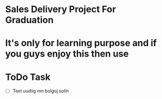 # Sales Delivery Project For Graduation

# It's only for learning purpose and if you guys enjoy this then use

# ToDo Task 
- [ ] Text uudiig mn bolgoj solih
